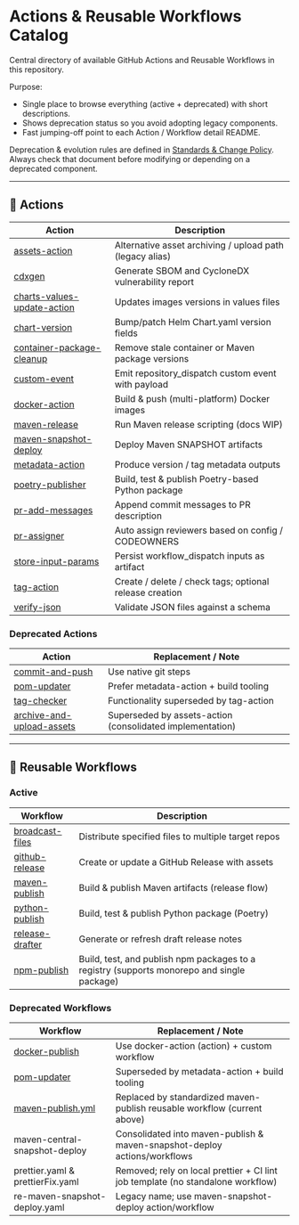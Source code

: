 # Actions & Reusable Workflows Catalog

Central directory of available GitHub Actions and Reusable Workflows in this repository.

Purpose:
* Single place to browse everything (active + deprecated) with short descriptions.
* Shows deprecation status so you avoid adopting legacy components.
* Fast jumping-off point to each Action / Workflow detail README.

Deprecation & evolution rules are defined in [Standards & Change Policy](standards-and-change-policy.md). Always check that document before modifying or depending on a deprecated component.

---

## 🔄 Actions
| Action | Description |
|--------|-------------|
| [assets-action](../actions/assets-action/README.md) | Alternative asset archiving / upload path (legacy alias) |
| [cdxgen](../actions/cdxgen/README.md) | Generate SBOM and CycloneDX vulnerability report |
| [charts-values-update-action](../actions/charts-values-update-action/README.md) | Updates images versions in values files |
| [chart-version](../actions/chart-version/README.md) | Bump/patch Helm Chart.yaml version fields |
| [container-package-cleanup](../actions/container-package-cleanup/README.md) | Remove stale container or Maven package versions |
| [custom-event](../actions/custom-event/README.md) | Emit repository_dispatch custom event with payload |
| [docker-action](../actions/docker-action/README.md) | Build & push (multi-platform) Docker images |
| [maven-release](../actions/maven-release/README.md) | Run Maven release scripting (docs WIP) |
| [maven-snapshot-deploy](../actions/maven-snapshot-deploy/README.md) | Deploy Maven SNAPSHOT artifacts |
| [metadata-action](../actions/metadata-action/README.md) | Produce version / tag metadata outputs |
| [poetry-publisher](../actions/poetry-publisher/README.md) | Build, test & publish Poetry-based Python package |
| [pr-add-messages](../actions/pr-add-messages/README.md) | Append commit messages to PR description |
| [pr-assigner](../actions/pr-assigner/README.md) | Auto assign reviewers based on config / CODEOWNERS |
| [store-input-params](../actions/store-input-params/README.md) | Persist workflow_dispatch inputs as artifact |
| [tag-action](../actions/tag-action/README.md) | Create / delete / check tags; optional release creation |
| [verify-json](../actions/verify-json/README.md) | Validate JSON files against a schema |

### Deprecated Actions
| Action | Replacement / Note |
|--------|--------------------|
| [commit-and-push](../actions/commit-and-push/README.md) | Use native git steps |
| [pom-updater](../actions/pom-updater/README.md) | Prefer metadata-action + build tooling |
| [tag-checker](../actions/tag-checker/README.md) | Functionality superseded by tag-action |
| [archive-and-upload-assets](../actions/archive-and-upload-assets/README.md) | Superseded by assets-action (consolidated implementation) |


---

## 🔄 Reusable Workflows

### Active
| Workflow | Description |
|----------|-------------|
| [broadcast-files](reusable/broadcast-files.md) | Distribute specified files to multiple target repos |
| [github-release](reusable/github-release.md) | Create or update a GitHub Release with assets |
| [maven-publish](reusable/maven-publish.md) | Build & publish Maven artifacts (release flow) |
| [python-publish](reusable/python-publish.md) | Build, test & publish Python package (Poetry) |
| [release-drafter](reusable/release-drafter.md) | Generate or refresh draft release notes |
| [npm-publish](reusable/npm-publish.md) | Build, test, and publish npm packages to a registry (supports monorepo and single package) |

### Deprecated Workflows
| Workflow | Replacement / Note |
|----------|--------------------|
| [docker-publish](reusable/docker-publish.md) | Use docker-action (action) + custom workflow |
| [pom-updater](reusable/pom-updater.md) | Superseded by metadata-action + build tooling |
| [maven-publish.yml](reusable/maven-publish.md) | Replaced by standardized maven-publish reusable workflow (current above) |
| maven-central-snapshot-deploy | Consolidated into maven-publish & maven-snapshot-deploy actions/workflows |
| prettier.yaml & prettierFix.yaml | Removed; rely on local prettier + CI lint job template (no standalone workflow) |
| re-maven-snapshot-deploy.yaml | Legacy name; use maven-snapshot-deploy action/workflow |
